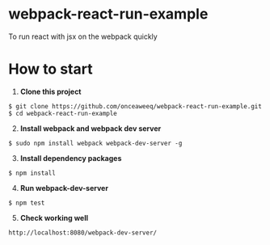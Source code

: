 # webpack-react-run-example
To run react with jsx on the webpack quickly

# How to start
1. **Clone this project**
```
$ git clone https://github.com/onceaweeq/webpack-react-run-example.git
$ cd webpack-react-run-example
```

2. **Install webpack and webpack dev server**
```
$ sudo npm install webpack webpack-dev-server -g
```

3. **Install dependency packages**
```
$ npm install
```

4. **Run webpack-dev-server**
```
$ npm test
```

5. **Check working well**
```
http://localhost:8080/webpack-dev-server/
```
